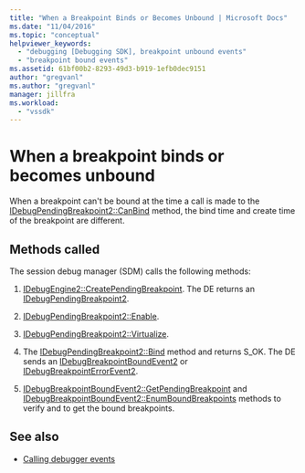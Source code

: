 ```yaml
---
title: "When a Breakpoint Binds or Becomes Unbound | Microsoft Docs"
ms.date: "11/04/2016"
ms.topic: "conceptual"
helpviewer_keywords:
  - "debugging [Debugging SDK], breakpoint unbound events"
  - "breakpoint bound events"
ms.assetid: 61bf00b2-8293-49d3-b919-1efb0dec9151
author: "gregvanl"
ms.author: "gregvanl"
manager: jillfra
ms.workload:
  - "vssdk"
---
```

# When a breakpoint binds or becomes unbound
When a breakpoint can't be bound at the time a call is made to the [IDebugPendingBreakpoint2::CanBind](../../extensibility/debugger/reference/idebugpendingbreakpoint2-canbind.md) method, the bind time and create time of the breakpoint are different.

## Methods called
 The session debug manager (SDM) calls the following methods:

1.  [IDebugEngine2::CreatePendingBreakpoint](../../extensibility/debugger/reference/idebugengine2-creatependingbreakpoint.md). The DE returns an [IDebugPendingBreakpoint2](../../extensibility/debugger/reference/idebugpendingbreakpoint2.md).

2.  [IDebugPendingBreakpoint2::Enable](../../extensibility/debugger/reference/idebugpendingbreakpoint2-enable.md).

3.  [IDebugPendingBreakpoint2::Virtualize](../../extensibility/debugger/reference/idebugpendingbreakpoint2-virtualize.md).

4.  The [IDebugPendingBreakpoint2::Bind](../../extensibility/debugger/reference/idebugpendingbreakpoint2-bind.md) method and returns S_OK. The DE sends an [IDebugBreakpointBoundEvent2](../../extensibility/debugger/reference/idebugbreakpointboundevent2.md) or [IDebugBreakpointErrorEvent2](../../extensibility/debugger/reference/idebugbreakpointerrorevent2.md).

5.  [IDebugBreakpointBoundEvent2::GetPendingBreakpoint](../../extensibility/debugger/reference/idebugbreakpointboundevent2-getpendingbreakpoint.md) and [IDebugBreakpointBoundEvent2::EnumBoundBreakpoints](../../extensibility/debugger/reference/idebugbreakpointboundevent2-enumboundbreakpoints.md) methods to verify and to get the bound breakpoints.

## See also
- [Calling debugger events](../../extensibility/debugger/calling-debugger-events.md)
